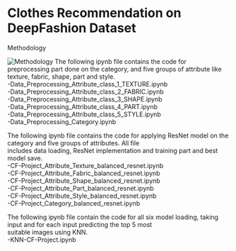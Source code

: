 # Clothes Recommendation on DeepFashion Dataset
Methodology

![Methodology](https://github.com/suman9868/Fashion-Recommendation-System-using-pretrained-ResNet-model/blob/master/methodology.jpg)
The following ipynb file contains the code for preprocessing part done on the category, and five groups of attribute like <br />
texture, fabric, shape, part and style. <br /> 
-Data_Preprocessing_Attribute_class_1_TEXTURE.ipynb <br />
-Data_Preprocessing_Attribute_class_2_FABRIC.ipynb <br />
-Data_Preprocessing_Attribute_class_3_SHAPE.ipynb <br />
-Data_Preprocessing_Attribute_class_4_PART.ipynb <br />
-Data_Preprocessing_Attribute_class_5_STYLE.ipynb <br />
-Data_Preprocessing_Category.ipynb <br />

The following ipynb file contains the code for applying ResNet model on the category and five groups of attributes. All file <br />
includes data loading, ResNet implementation and training part and best model save. <br />
-CF-Project_Attribute_Texture_balanced_resnet.ipynb <br />
-CF-Project_Attribute_Fabric_balanced_resnet.ipynb <br />
-CF-Project_Attribute_Shape_balanced_resnet.ipynb <br />
-CF-Project_Attribute_Part_balanced_resnet.ipynb <br />
-CF-Project_Attribute_Style_balanced_resnet.ipynb <br />
-CF-Project_Category_balanced_resnet.ipynb <br />

The following ipynb file contain the code for all six model loading, taking input and for each input predicting the top 5 most <br /> 
suitable images using KNN. <br />
-KNN-CF-Project.ipynb <br />
